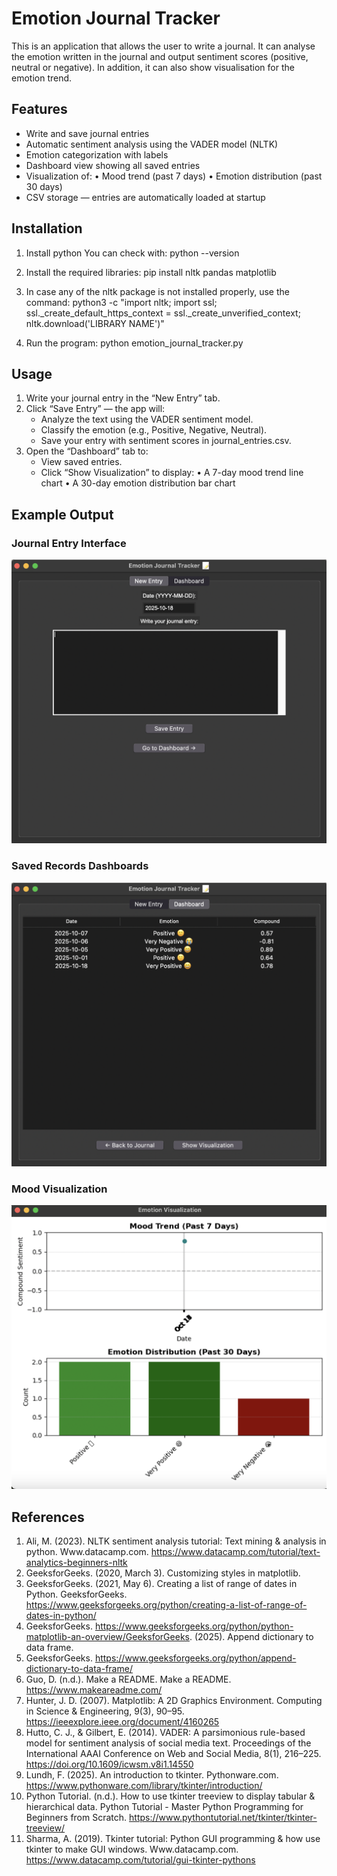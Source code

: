 # Emotion Journal Tracker

This is an application that allows the user to write a journal. It can analyse the emotion written in the journal and output sentiment scores (positive, neutral or negative). In addition, it can also show visualisation for the emotion trend.

## Features
- Write and save journal entries
- Automatic sentiment analysis using the VADER model (NLTK)
- Emotion categorization with labels
- Dashboard view showing all saved entries
- Visualization of:
  • Mood trend (past 7 days)
  • Emotion distribution (past 30 days)
- CSV storage — entries are automatically loaded at startup


## Installation
1. Install python
   You can check with:
   python --version

2. Install the required libraries:
   pip install nltk pandas matplotlib

3. In case any of the nltk package is not installed properly, use the command:
   python3 -c "import nltk; import ssl; ssl._create_default_https_context = ssl._create_unverified_context; nltk.download('LIBRARY NAME')"

4. Run the program:
   python emotion_journal_tracker.py


## Usage
1. Write your journal entry in the “New Entry” tab.
2. Click “Save Entry” — the app will:
   - Analyze the text using the VADER sentiment model.
   - Classify the emotion (e.g., Positive, Negative, Neutral).
   - Save your entry with sentiment scores in journal_entries.csv.
3. Open the “Dashboard” tab to:
   - View saved entries.
   - Click “Show Visualization” to display:
     • A 7-day mood trend line chart
     • A 30-day emotion distribution bar chart

## Example Output
### Journal Entry Interface
![Journal Entry Interface](Example-output/journal-entry.png)

### Saved Records Dashboards
![Dashboard showing saved records](Example-output/record.png)

### Mood Visualization
![Mood trend and emotion distribution charts](Example-output/visualisation.png)


## References
1. Ali, M. (2023). NLTK sentiment analysis tutorial: Text mining & analysis in python. Www.datacamp.com. https://www.datacamp.com/tutorial/text-analytics-beginners-nltk
2. GeeksforGeeks. (2020, March 3). Customizing styles in matplotlib. 
3. GeeksforGeeks. (2021, May 6). Creating a list of range of dates in Python. GeeksforGeeks. https://www.geeksforgeeks.org/python/creating-a-list-of-range-of-dates-in-python/
4. GeeksforGeeks. https://www.geeksforgeeks.org/python/python-matplotlib-an-overview/GeeksforGeeks. (2025). Append dictionary to data frame. 
5. GeeksforGeeks. https://www.geeksforgeeks.org/python/append-dictionary-to-data-frame/
6. Guo, D. (n.d.). Make a README. Make a README. https://www.makeareadme.com/
7. Hunter, J. D. (2007). Matplotlib: A 2D Graphics Environment. Computing in Science & Engineering, 9(3), 90–95. https://ieeexplore.ieee.org/document/4160265
8. Hutto, C. J., & Gilbert, E. (2014). VADER: A parsimonious rule-based model for sentiment analysis of social media text. Proceedings of the International AAAI Conference on Web and Social Media, 8(1), 216–225. https://doi.org/10.1609/icwsm.v8i1.14550
9. Lundh, F. (2025). An introduction to tkinter. Pythonware.com. https://www.pythonware.com/library/tkinter/introduction/
10. Python Tutorial. (n.d.). How to use tkinter treeview to display tabular & hierarchical data. Python Tutorial - Master Python Programming for Beginners from Scratch. https://www.pythontutorial.net/tkinter/tkinter-treeview/
11. Sharma, A. (2019). Tkinter tutorial: Python GUI programming & how use tkinter to make GUI windows. Www.datacamp.com. https://www.datacamp.com/tutorial/gui-tkinter-pythons